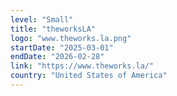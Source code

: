 ```yaml
---
level: "Small"
title: "theworksLA"
logo: "www.theworks.la.png"
startDate: "2025-03-01"
endDate: "2026-02-28"
link: "https://www.theworks.la/"
country: "United States of America"
---
```

